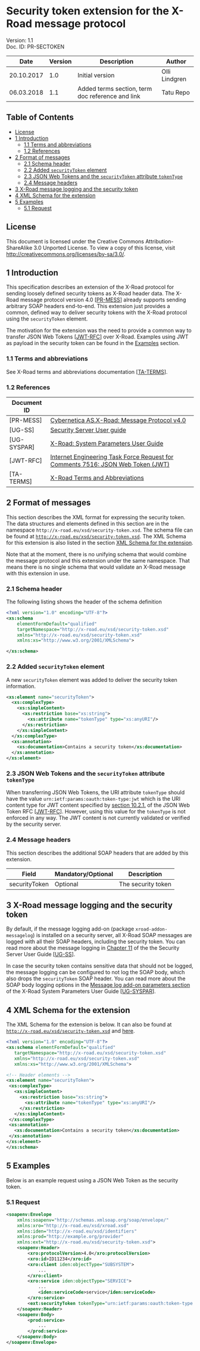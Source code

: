 # Security token extension for the X-Road message protocol

Version: 1.1  
Doc. ID: PR-SECTOKEN

| Date       | Version   | Description                                                                  | Author             |
|------------|-----------|------------------------------------------------------------------------------|--------------------|
| 20.10.2017 | 1.0       | Initial version                                                              | Olli Lindgren      |
| 06.03.2018 | 1.1       | Added terms section, term doc reference and link                             | Tatu Repo          | 

## Table of Contents

<!-- toc -->

- [License](#license)
- [1 Introduction](#1-introduction)
  * [1.1 Terms and abbreviations](#11-terms-and-abbreviations)
  * [1.2 References](#12-references)
- [2 Format of messages](#2-format-of-messages)
  * [2.1 Schema header](#21-schema-header)
  * [2.2 Added `securityToken` element](#22-added-securitytoken-element)
  * [2.3 JSON Web Tokens and the `securityToken` attribute `tokenType`](#23-json-web-tokens-and-the-securitytoken-attribute-tokentype)
  * [2.4 Message headers](#24-message-headers)
- [3 X-Road message logging and the security token](#3-x-road-message-logging-and-the-security-token)
- [4 XML Schema for the extension](#4-xml-schema-for-the-extension)
- [5 Examples](#5-examples)
  * [5.1 Request](#51-request)

<!-- tocstop -->

## License

This document is licensed under the Creative Commons Attribution-ShareAlike 3.0 Unported License. To view a copy of this license, visit http://creativecommons.org/licenses/by-sa/3.0/.


## 1 Introduction

This specification describes an extension of the X-Road protocol for sending loosely defined security tokens as X-Road header data.
The X-Road message protocol version 4.0 \[[PR-MESS](#Ref_PR-MESS)\] already supports sending arbitrary SOAP headers end-to-end. This
extension just provides a common, defined way to deliver security tokens with the X-Road protocol using the `securityToken` element. 

The motivation for the extension was the need to provide a common way to transfer JSON Web Tokens \[[JWT-RFC](#Ref_JWT-RFC)\] over X-Road.
Examples using JWT as payload in the security token can be found in the [Examples](#5-examples) section. 

### 1.1 Terms and abbreviations

See X-Road terms and abbreviations documentation \[[TA-TERMS](#Ref_TERMS)\].

### 1.2 References

| Document ID||
| ------------- |-------------|
| <a name="Ref_PR-MESS"></a>\[PR-MESS\] | [Cybernetica AS.X-Road: Message Protocol v4.0](../pr-mess_x-road_message_protocol.md)      |
| <a name="Ref_UG-SS"></a>\[UG-SS\] | [Security Server User guide](../../Manuals/ug-ss_x-road_6_security_server_user_guide.md)      |
| <a name="Ref_UG-SYSPAR"></a>\[UG-SYSPAR\] | [X-Road: System Parameters User Guide](../../Manuals/ug-syspar_x-road_v6_system_parameters.md)      |
| <a name="Ref_JWT-RFC"></a>\[JWT-RFC\] | [Internet Engineering Task Force Request for Comments 7516:  JSON Web Token (JWT)](https://tools.ietf.org/html/rfc7519)      |
| <a id="Ref_TERMS" class="anchor"></a>\[TA-TERMS\] | [X-Road Terms and Abbreviations](../../terms_x-road_docs.md)

## 2 Format of messages

This section describes the XML format for expressing the security token. The data
structures and elements defined in this section are in the namespace `http://x-road.eu/xsd/security-token.xsd`. The
schema file can be found at [`http://x-road.eu/xsd/security-token.xsd`](http://x-road.eu/xsd/security-token.xsd).
The XML Schema for this extension is also listed in the section [XML Schema for the extension](#4-xml-schema-for-the-extension).

Note that at the moment, there is no unifying schema that would combine the message protocol and this extension under
the same namespace. That means there is no single schema that would validate an X-Road message with this extension in use.


### 2.1 Schema header

The following listing shows the header of the schema definition

```xml
<?xml version="1.0" encoding="UTF-8"?>
<xs:schema
    elementFormDefault="qualified"
    targetNamespace="http://x-road.eu/xsd/security-token.xsd"
    xmlns="http://x-road.eu/xsd/security-token.xsd"
    xmlns:xs="http://www.w3.org/2001/XMLSchema">

</xs:schema>

```

### 2.2 Added `securityToken` element
A new `securityToken` element was added to deliver the security token information.

```xml
<xs:element name="securityToken">
  <xs:complexType>
    <xs:simpleContent>
      <xs:restriction base="xs:string">
        <xs:attribute name="tokenType" type="xs:anyURI"/>
      </xs:restriction>
    </xs:simpleContent>
  </xs:complexType>
  <xs:annotation>
    <xs:documentation>Contains a security token</xs:documentation>
  </xs:annotation>
</xs:element>

```

### 2.3 JSON Web Tokens and the `securityToken` attribute `tokenType`
When transferring JSON Web Tokens, the URI attribute `tokenType` should have the value `urn:ietf:params:oauth:token-type:jwt`
which is the URI content type for JWT content specified by [section 10.2.1.](https://tools.ietf.org/html/rfc7519#section-10.2.1)
of the JSON Web Token RFC \[[JWT-RFC](#Ref_JWT-RFC)\]. However, using this value for the `tokenType` is not enforced in any way. The JWT content is not
currently validated or verified by the security server.



### 2.4 Message headers
 This section describes the additional SOAP headers that are added by this extension.

|Field | Mandatory/Optional | Description |
|-------------|-------------|-------------|
| securityToken | Optional | The security token |


## 3 X-Road message logging and the security token
By default, if the message logging add-on (package `xroad-addon-messagelog`) is installed on a security server, all X-Road SOAP messages are logged
with all their SOAP headers, including the security token. You can read more about the message logging in [Chapter 11](../../Manuals/ug-ss_x-road_6_security_server_user_guide.md#11-message-log)
of the  the Security Server User Guide \[[UG-SS](#Ref_UG-SS)\].

In case the security token contains sensitive data that should not be logged, the message logging can be configured to not log the SOAP body, which also drops the `securityToken` SOAP header. You can
read more about the SOAP body logging options in the [Message log add-on parameters section](../../Manuals/ug-syspar_x-road_v6_system_parameters.md#message-log-add-on-parameters-message-log) of the X-Road System Parameters User
Guide \[[UG-SYSPAR](#Ref_UG-SYSPAR)\].

## 4 XML Schema for the extension
The XML Schema for the extension is below. It can also be found at [`http://x-road.eu/xsd/security-token.xsd`](http://x-road.eu/xsd/security-token.xsd) and [here](https://github.com/nordic-institute/X-Road/blob/master/doc/Protocols/SecurityTokenExtension/security-token.xsd).
 ```xml
<?xml version="1.0" encoding="UTF-8"?>
<xs:schema elementFormDefault="qualified"
    targetNamespace="http://x-road.eu/xsd/security-token.xsd"
    xmlns="http://x-road.eu/xsd/security-token.xsd"
    xmlns:xs="http://www.w3.org/2001/XMLSchema">

<!-- Header elements -->
<xs:element name="securityToken">
  <xs:complexType>
    <xs:simpleContent>
      <xs:restriction base="xs:string">
        <xs:attribute name="tokenType" type="xs:anyURI"/>
      </xs:restriction>
    </xs:simpleContent>
  </xs:complexType>
  <xs:annotation>
    <xs:documentation>Contains a security token</xs:documentation>
  </xs:annotation>
</xs:element>
</xs:schema>

```

## 5 Examples
Below is an example request using a JSON Web Token as the security token.

### 5.1 Request
```xml
<soapenv:Envelope
    xmlns:soapenv="http://schemas.xmlsoap.org/soap/envelope/"
    xmlns:xro="http://x-road.eu/xsd/xroad.xsd"
    xmlns:iden="http://x-road.eu/xsd/identifiers"
    xmlns:prod="http://example.org/provider"
    xmlns:ext="http://x-road.eu/xsd/security-token.xsd">
    <soapenv:Header>
        <xro:protocolVersion>4.0</xro:protocolVersion>
        <xro:id>ID11234</xro:id>
        <xro:client iden:objectType="SUBSYSTEM">
            ...
        </xro:client>
        <xro:service iden:objectType="SERVICE">
            ...
            <iden:serviceCode>service</iden:serviceCode>
        </xro:service>
        <ext:securityToken tokenType="urn:ietf:params:oauth:token-type:jwt">eyJhbGciOiJIUzI1NiJ9.eyJuYW1lIjoiVGVzdCJ9.negHPJEwkKcNcgVC6dNtzPZk_48Kig6IzxnabL9jKsw</ext:securityToken>
    </soapenv:Header>
    <soapenv:Body>
        <prod:service>
            ...
        </prod:service>
    </soapenv:Body>
</soapenv:Envelope>
```
